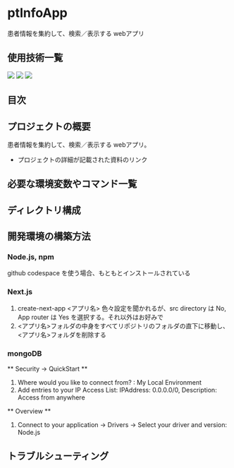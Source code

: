 # ptInfoApp

患者情報を集約して、検索／表示する webアプリ

## 使用技術一覧
<!-- シールド一覧 -->
<!-- 該当するプロジェクトの中から任意のものを選ぶ-->
<!-- <img src="https://img.shields.io/badge/{バッジ左の文字}-{バッジ右の文字}-{色}.svg?logo={ロゴ名}&style=for-the-badge"> -->
<!-- ロゴは simpleIcon https://simpleicons.org/ から選べる -->
<p style="display: inline">
  <!-- フロントエンドのフレームワーク一覧 -->
  <!--<img src="https://img.shields.io/badge/-Node.js-000000.svg?logo=node.js&style=for-the-badge"> -->
  <img src="https://img.shields.io/badge/-Next.js-000000.svg?logo=next.js&style=for-the-badge">
  <!-- <img src="https://img.shields.io/badge/-TailwindCSS-000000.svg?logo=tailwindcss&style=for-the-badge">
  <img src="https://img.shields.io/badge/-React-20232A?style=for-the-badge&logo=react&logoColor=61DAFB"> 
  -->
  <!-- バックエンドのフレームワーク一覧 -->
  <!--
  <img src="https://img.shields.io/badge/-Django-092E20.svg?logo=django&style=for-the-badge">
  -->
  <!-- バックエンドの言語一覧 -->
  <img src="https://img.shields.io/badge/-Node.js-4285F4.svg?logo=node.js&style=for-the-badge">
   <!--
  <img src="https://img.shields.io/badge/-GAS-4285F4.svg?logo=googleappsscript&style=for-the-badge">
  <img src="https://img.shields.io/badge/-Python-F2C63C.svg?logo=python&style=for-the-badge">
  -->
  <!-- ミドルウェア一覧 -->
  <!--
  <img src="https://img.shields.io/badge/-Nginx-269539.svg?logo=nginx&style=for-the-badge">
  <img src="https://img.shields.io/badge/-MySQL-4479A1.svg?logo=mysql&style=for-the-badge&logoColor=white">
  <img src="https://img.shields.io/badge/-Gunicorn-199848.svg?logo=gunicorn&style=for-the-badge&logoColor=white">
  -->
  <img src="https://img.shields.io/badge/-MongoDB-47A248.svg?logo=mongodb&style=for-the-badge">

  <!-- インフラ一覧 -->
  <!--
  <img src="https://img.shields.io/badge/-Google%20cloud-4285F4.svg?logo=google-cloud&style=for-the-badge">
  <img src="https://img.shields.io/badge/-Docker-1488C6.svg?logo=docker&style=for-the-badge">
  <img src="https://img.shields.io/badge/-githubactions-FFFFFF.svg?logo=github-actions&style=for-the-badge">
  <img src="https://img.shields.io/badge/-Amazon%20aws-232F3E.svg?logo=amazon-aws&style=for-the-badge">
  <img src="https://img.shields.io/badge/-terraform-20232A?style=for-the-badge&logo=terraform&logoColor=844EBA">
  -->
</p>

## 目次

## プロジェクトの概要
患者情報を集約して、検索／表示する webアプリ。

- プロジェクトの詳細が記載された資料のリンク

## 必要な環境変数やコマンド一覧
## ディレクトリ構成
## 開発環境の構築方法
### Node.js, npm
github codespace を使う場合、もともとインストールされている

### Next.js
1. create-next-app <アプリ名>
    色々設定を聞かれるが、src directory は No, App router は Yes を選択する。それ以外はお好みで
2. <アプリ名>フォルダの中身をすべてリポジトリのフォルダの直下に移動し、<アプリ名>フォルダを削除する

### mongoDB
** Security -> QuickStart ** 
1. Where would you like to connect from? : My Local Environment
2. Add entries to your IP Access List: IPAddress: 0.0.0.0/0, Description: Access from anywhere

** Overview **
1. Connect to your application -> Drivers -> Select your driver and version: Node.js

## トラブルシューティング
